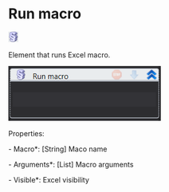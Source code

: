 # Run macro

![](<../../../.gitbook/assets/image (327).png>)

Element that runs Excel macro.

![](<../../../.gitbook/assets/image (312).png>)

Properties:

&#x20;\- Macro\*: \[String] Maco name

&#x20;\- Arguments\*: \[List] Macro arguments

&#x20;\- Visible\*: Excel visibility
